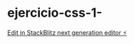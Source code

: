 # ejercicio-css-1-

[Edit in StackBlitz next generation editor ⚡️](https://stackblitz.com/~/github.com/Totovich04/ejercicio-css-1-)